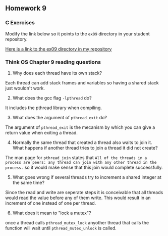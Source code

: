## Homework 9

### C Exercises

Modify the link below so it points to the `ex09` directory in your
student repository.

[Here is a link to the ex09 directory in my repository](https://github.com/TShapinsky/ExercisesInC/tree/master/exercises/ex09)

### Think OS Chapter 9 reading questions

1) Why does each thread have its own stack?

Each thread can add stack frames and variables so having a shared stack just wouldn't work.

2) What does the gcc flag `-lpthread` do?

It includes the pthread library when compiling.

3) What does the argument of `pthread_exit` do?

The argument of `pthread_exit` is the mecanism by which you can give a return value when exiting a thread.

4) Normally the same thread that created a thread also waits to join it.
What happens if another thread tries to join a thread it did not create?

The man page for `pthread_join` states that `All of the threads in a process are peers: any thread can join with any other thread in the process.` so it would make sense that this join would complete successfully.

5) What goes wrong if several threads try to increment a shared integer at the same time?

Since the read and write are seperate steps it is conceivable that all threads would read the value before any of them write. This would result in an increment of one instead of one per thread.

6) What does it mean to "lock a mutex"?

once a thread calls `pthread_mutex_lock` anyother thread that calls the function will wait until `pthread_mutex_unlock` is called.
